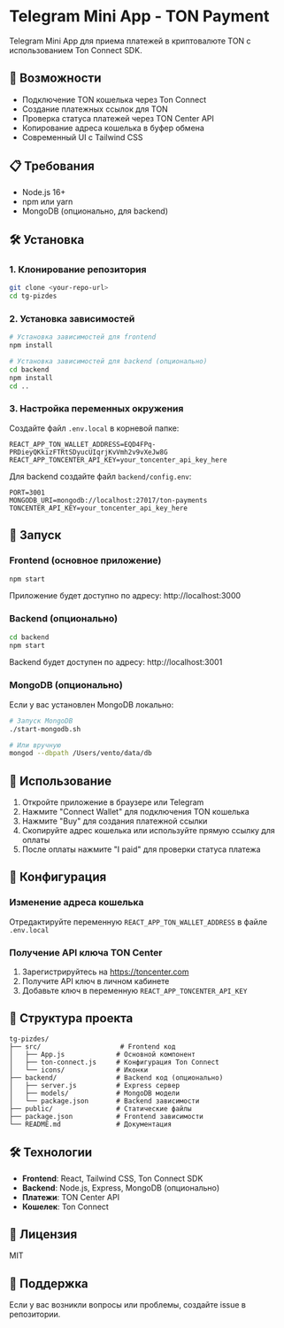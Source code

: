 # Telegram Mini App - TON Payment

Telegram Mini App для приема платежей в криптовалюте TON с использованием Ton Connect SDK.

## 🚀 Возможности

- Подключение TON кошелька через Ton Connect
- Создание платежных ссылок для TON
- Проверка статуса платежей через TON Center API
- Копирование адреса кошелька в буфер обмена
- Современный UI с Tailwind CSS

## 📋 Требования

- Node.js 16+ 
- npm или yarn
- MongoDB (опционально, для backend)

## 🛠 Установка

### 1. Клонирование репозитория

```bash
git clone <your-repo-url>
cd tg-pizdes
```

### 2. Установка зависимостей

```bash
# Установка зависимостей для frontend
npm install

# Установка зависимостей для backend (опционально)
cd backend
npm install
cd ..
```

### 3. Настройка переменных окружения

Создайте файл `.env.local` в корневой папке:

```env
REACT_APP_TON_WALLET_ADDRESS=EQD4FPq-PRDieyQKkizFTRtSDyucUIqrjKvVmh2v9vXeJw8G
REACT_APP_TONCENTER_API_KEY=your_toncenter_api_key_here
```

Для backend создайте файл `backend/config.env`:

```env
PORT=3001
MONGODB_URI=mongodb://localhost:27017/ton-payments
TONCENTER_API_KEY=your_toncenter_api_key_here
```

## 🚀 Запуск

### Frontend (основное приложение)

```bash
npm start
```

Приложение будет доступно по адресу: http://localhost:3000

### Backend (опционально)

```bash
cd backend
npm start
```

Backend будет доступен по адресу: http://localhost:3001

### MongoDB (опционально)

Если у вас установлен MongoDB локально:

```bash
# Запуск MongoDB
./start-mongodb.sh

# Или вручную
mongod --dbpath /Users/vento/data/db
```

## 📱 Использование

1. Откройте приложение в браузере или Telegram
2. Нажмите "Connect Wallet" для подключения TON кошелька
3. Нажмите "Buy" для создания платежной ссылки
4. Скопируйте адрес кошелька или используйте прямую ссылку для оплаты
5. После оплаты нажмите "I paid" для проверки статуса платежа

## 🔧 Конфигурация

### Изменение адреса кошелька

Отредактируйте переменную `REACT_APP_TON_WALLET_ADDRESS` в файле `.env.local`

### Получение API ключа TON Center

1. Зарегистрируйтесь на https://toncenter.com
2. Получите API ключ в личном кабинете
3. Добавьте ключ в переменную `REACT_APP_TONCENTER_API_KEY`

## 📁 Структура проекта

```
tg-pizdes/
├── src/                    # Frontend код
│   ├── App.js             # Основной компонент
│   ├── ton-connect.js     # Конфигурация Ton Connect
│   └── icons/             # Иконки
├── backend/               # Backend код (опционально)
│   ├── server.js          # Express сервер
│   ├── models/            # MongoDB модели
│   └── package.json       # Backend зависимости
├── public/                # Статические файлы
├── package.json           # Frontend зависимости
└── README.md              # Документация
```

## 🛠 Технологии

- **Frontend**: React, Tailwind CSS, Ton Connect SDK
- **Backend**: Node.js, Express, MongoDB (опционально)
- **Платежи**: TON Center API
- **Кошелек**: Ton Connect

## 📝 Лицензия

MIT

## 🤝 Поддержка

Если у вас возникли вопросы или проблемы, создайте issue в репозитории. 